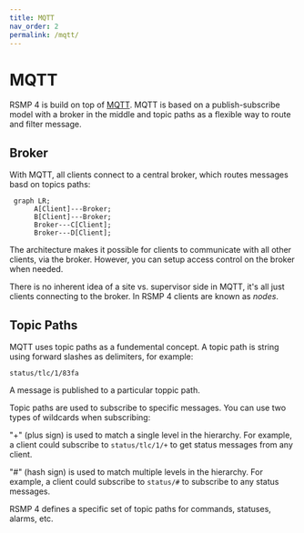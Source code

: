 ```yaml
---
title: MQTT
nav_order: 2
permalink: /mqtt/
---
```

# MQTT
RSMP 4 is build on top of [MQTT](https://mqtt.org/). MQTT is based on a publish-subscribe model with a broker in the middle and topic paths as a flexible way to route and filter message.


## Broker
With MQTT, all clients connect to a central broker, which routes messages basd on topics paths:

```mermaid
 graph LR;
      A[Client]---Broker;
      B[Client]---Broker;
      Broker---C[Client];
      Broker---D[Client];
```

The architecture makes it possible for clients to communicate with all other clients, via the broker. However, you can setup access control on the broker when needed.

There is no inherent idea of a site vs. supervisor side in MQTT, it's all just clients connecting to the broker. In RSMP 4 clients are known as _nodes_.

## Topic Paths
MQTT uses topic paths as a fundemental concept. A topic path is string using forward slashes as delimiters, for example:

`status/tlc/1/83fa`

A message is published to a particular toppic path.

Topic paths are used to subscribe to specific messages. You can use two types of wildcards when subscribing:

"+" (plus sign) is used to match a single level in the hierarchy. For example, a client could subscribe to `status/tlc/1/+` to get status messages from any client.

"#" (hash sign) is used to match multiple levels in the hierarchy. For example, a client could subscribe to `status/#` to subscribe to any status messages.

RSMP 4 defines a specific set of topic paths for commands, statuses, alarms, etc.
